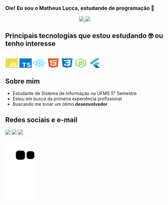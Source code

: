 ### Oie! Eu sou o Matheus Lucca, estudande de programação 👋

<div align="center">
  <a href="https://github.com/MatheusLucca">
  <img height="180em" src="https://github-readme-stats.vercel.app/api?username=MatheusLucca&show_icons=true&theme=cobalt&include_all_commits=true&count_private=true"/>
  <img height="180em" src="https://github-readme-stats.vercel.app/api/top-langs/?username=MatheusLucca&layout=compact&langs_count=7&theme=cobalt"/>
  </a>
</div>


  
  
 ## Principais tecnologias que estou estudando 🤓 ou tenho interesse
<div style="display: inline_block"><br>
  <img align="center" alt="Js" height="30" width="40" src="https://raw.githubusercontent.com/devicons/devicon/master/icons/javascript/javascript-plain.svg">
  <img align="center" alt="Ts" height="30" width="40" src="https://raw.githubusercontent.com/devicons/devicon/master/icons/typescript/typescript-plain.svg">
  <img align="center" alt="React" height="30" width="40" src="https://raw.githubusercontent.com/devicons/devicon/master/icons/react/react-original.svg">
  <img align="center" alt="HTML" height="30" width="40" src="https://raw.githubusercontent.com/devicons/devicon/master/icons/html5/html5-original.svg">
  <img align="center" alt="CSS" height="30" width="40" src="https://raw.githubusercontent.com/devicons/devicon/master/icons/css3/css3-original.svg">
  <img align="center" alt="NodeJs" height="30" width="40" src="https://raw.githubusercontent.com/devicons/devicon/master/icons/nodejs/nodejs-original.svg">
  <img align="center" alt="Flutter" height="30" width="40" src="https://raw.githubusercontent.com/devicons/devicon/master/icons/flutter/flutter-original.svg">
  
  </div>
  
  ## Sobre mim
  - Estudante de Sistema de Informação na UFMS 5° Semestre
  - Estou em busca da primeira experiência profissional 
  - Buscando me tonar um ótimo <strong> desenvolvedor </strong>
  
  ## Redes sociais e e-mail
  <div>
  <a href="https://www.linkedin.com/in/matheus-alves-b1a22720a/" target="_blank"><img src="https://img.shields.io/badge/-LinkedIn-%230077B5?style=for-the-badge&logo=linkedin&logoColor=white" target="_blank"></a> 
  <a href="https://www.instagram.com/mat.lucca" target="_blank"><img src="https://img.shields.io/badge/-Instagram-%23E4405F?style=for-the-badge&logo=instagram&logoColor=white" target="_blank"></a>
  <a href = "mailto:mat.lualves@gmail.com"><img src="https://img.shields.io/badge/-Gmail-%23333?style=for-the-badge&logo=gmail&logoColor=white" target="_blank"></a>
  </div>
  
  
  ![Snake animation](https://github.com/MatheusLucca/MatheusLucca/blob/output/github-contribution-grid-snake.svg)
